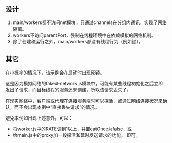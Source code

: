 ﻿## 设计

1. main/workers都不访问net模块，只通过channels在分组内通讯，实现了网络隔离。
2. workers不访问parentPort，强制在线程环境中在依赖模拟的网络机制。
3. 除了创建和运行之外，main/workers都没有线程行为（例如锁）。


## 其它

在小概率的情况下，该示例会在启动时出现死锁。

这是因为模拟网络的faked-network.js模块中，可能有某些线程初始化之后立即发出了请求，而目标线程的服务还未创建，所以该请求丢失了。

在现实网络中，客户端或代理在连接服务端时可以探活，或通过网络连接状况来确认，而不会出现本例中“直接丢失请求”的情况。

避免本例如出现上述意外，可以：
 * 将worker.js中的RATE调到1以上，并置eatOnce为false，或
 * 给main.js中的proxy加一段探活和延时发送请求的功能。
即可。
